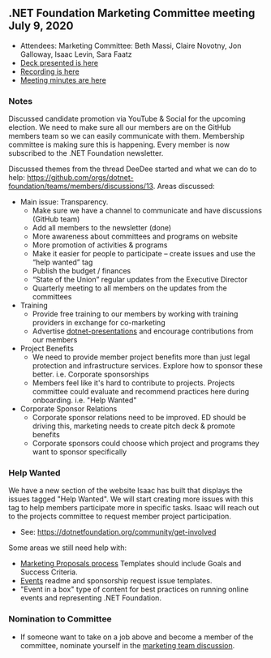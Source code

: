 ## .NET Foundation Marketing Committee meeting July 9, 2020

- Attendees: Marketing Committee: Beth Massi, Claire Novotny, Jon Galloway, Isaac Levin, Sara Faatz
- [Deck presented is here](https://dotnetfoundation.sharepoint.com/:p:/s/Marketing/EeEqiVneUC9EvRi_490jBr8BxMXPKiSOGN4MlA3VfnWMdg?e=q0Rda0)
- [Recording is here](https://web.microsoftstream.com/video/6570d459-fb0f-448d-877f-52730d8e6ab8)
- [Meeting minutes are here](https://dotnetfoundation.sharepoint.com/:w:/s/Marketing/ESj8_MNcOS1JkCpqibcAG8sBov5qcF15f7B_f1ogKnPDaA?e=5bIrNS)

### Notes
Discussed candidate promotion via YouTube & Social for the upcoming election.  We need to make sure all our members are on the GitHub members team so we can easily communicate with them. Membership committee is making sure this is happening. Every member is now subscribed to the .NET Foundation newsletter. 

Discussed themes from the thread DeeDee started and what we can do to help: https://github.com/orgs/dotnet-foundation/teams/members/discussions/13. Areas discussed:
* Main issue: Transparency. 
    * Make sure we have a channel to communicate and have discussions (GitHub team)
    * Add all members to the newsletter (done)
    * More awareness about committees and programs on website
    * More promotion of activities & programs 
    * Make it easier for people to participate – create issues and use the “help wanted” tag
    * Publish the budget / finances
    * “State of the Union” regular updates from the Executive Director
    * Quarterly meeting to all members on the updates from the committees   
* Training
    * Provide free training to our members by working with training providers in exchange for co-marketing
    * Advertise [dotnet-presentations](https://github.com/dotnet-presentations) and encourage contributions from our members
* Project Benefits
    * We need to provide member project benefits more than just legal protection and infrastructure services. Explore how to  sponsor these better. i.e. Corporate sponsorships
    * Members feel like it's hard to contribute to projects. Projects committee could evaluate and recommend practices here during onboarding. i.e. "Help Wanted"
* Corporate Sponsor Relations
    * Corporate sponsor relations need to be improved. ED should be driving this, marketing needs to create pitch deck & promote benefits 
    * Corporate sponsors could choose which project and programs they want to sponsor specifically

### Help Wanted
We have a new section of the website Isaac has built that displays the issues tagged "Help Wanted". We will start creating more issues with this tag to help members participate more in specific tasks. Isaac will reach out to the projects committee to request member project participation. 
* See: https://dotnetfoundation.org/community/get-involved

Some areas we still need help with:
*  [Marketing Proposals process](https://github.com/dotnet-foundation/wg-marketing/issues/3) Templates should include Goals and Success Criteria.
*  [Events](https://github.com/dotnet-foundation/events/issues/4) readme and sponsorship request issue templates. 
* "Event in a box" type of content for best practices on running online events and representing .NET Foundation. 

### Nomination to Committee
* If someone want to take on a job above and become a member of the committee, nominate yourself in the [marketing team discussion](https://github.com/orgs/dotnet-foundation/teams/marketing).
